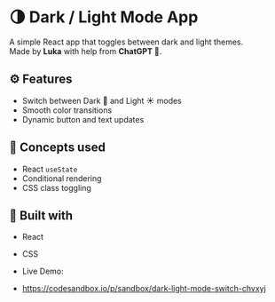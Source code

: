 # 🌗 Dark / Light Mode App

A simple React app that toggles between dark and light themes.  
Made by **Luka** with help from **ChatGPT 🤖**.

## ⚙️ Features
- Switch between Dark 🌙 and Light ☀️ modes
- Smooth color transitions
- Dynamic button and text updates

## 🧠 Concepts used
- React `useState`
- Conditional rendering
- CSS class toggling

## 🧩 Built with
- React
- CSS

- Live Demo:
- https://codesandbox.io/p/sandbox/dark-light-mode-switch-chvxyj

